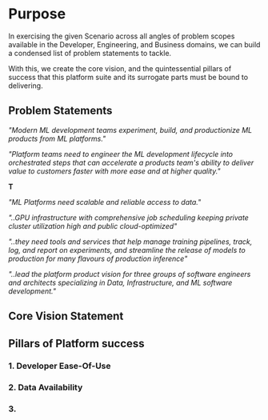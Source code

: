 # Purpose
In exercising the given Scenario across all angles of problem scopes available in the Developer, Engineering, and Business domains, we can build a condensed list of problem statements to tackle.

With this, we create the core vision, and the quintessential pillars of success that this platform suite and its surrogate parts must be bound to delivering.


## Problem Statements


*"Modern ML development teams experiment, build, and productionize ML products from ML platforms."*

*"Platform teams need to engineer the ML development lifecycle into orchestrated steps that can accelerate a products team's ability to deliver value to customers faster with more ease and at higher quality."*

**T**

*"ML Platforms need scalable and reliable access to data."*

*"..GPU infrastructure with comprehensive job scheduling keeping private cluster utilization high and public cloud-optimized"*

*"..they need tools and services that help manage training pipelines, track, log, and report on experiments, and streamline the release of models to production for many flavours of production inference"*

*"..lead the platform product vision for three groups of software engineers and architects specializing in Data, Infrastructure, and ML software development."*



##

## Core Vision Statement



## Pillars of Platform success


### 1. Developer Ease-Of-Use


### 2. Data Availability


### 3.
